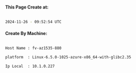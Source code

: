 
   
#### This Page Create at:

```bash

2024-11-26 - 09:52:54 UTC

```

#### Create By Machine:

```bash

Host Name : fv-az1535-880

platform  : Linux-6.5.0-1025-azure-x86_64-with-glibc2.35

Ip Local  : 10.1.0.227

```

